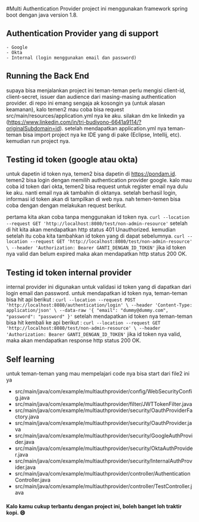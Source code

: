 #Multi Authentication Provider
project ini menggunakan framework spring boot dengan java version 1.8.

## Authentication Provider yang di support 
    - Google
    - Okta
    - Internal (login menggunakan email dan password)

## Running the Back End
supaya bisa menjalankan project ini teman-teman perlu mengisi client-id, client-secret, issuer dan audience dari 
masing-masing authentication provider. di repo ini emang sengaja ak kosongin ya (untuk alasan keamanan), kalo temen2 mau coba bisa request 
src/main/resources/application.yml nya ke aku. silakan dm ke linkedin ya (https://www.linkedin.com/in/tri-budiyono-6641a9114/?originalSubdomain=id). 
setelah mendapatkan application.yml nya teman-teman bisa import project nya ke IDE yang di pake (Eclipse, Intellij, etc). 
kemudian run project nya.

## Testing id token (google atau okta)
untuk dapetin id token nya, temen2 bisa dapetin di https://pondam.id. temen2 bisa login dengan memilih authentication provider google.
kalo mau coba id token dari okta, temen2 bisa request untuk register email nya dulu ke aku. nanti email nya ak tambahin di oktanya.
setelah berhasil login, informasi id token akan di tampilkan di web nya. nah temen-temen bisa coba dengan dengan melakukan request berikut.

pertama kita akan coba tanpa menggunakan id token nya. 
`curl --location --request GET 'http://localhost:8080/test/non-admin-resource'`
setelah di hit kita akan mendapatkan http status 401 Unauthorized.
kemudian setelah itu coba kita tambahkan id token yang di dapat sebelumnya.
`curl --location --request GET 'http://localhost:8080/test/non-admin-resource' \
--header 'Authorization: Bearer GANTI_DENGAN_ID_TOKEN'`
jika id token nya valid dan belum expired maka akan mendapatkan http status 200 OK.

## Testing id token internal provider
internal provider ini digunakan untuk validasi id token yang di dapatkan dari login email dan password. 
untuk mendapatkan id token nya, teman-teman bisa hit api berikut :
`curl --location --request POST 'http://localhost:8080/authentication/login' \
--header 'Content-Type: application/json' \
--data-raw '{
"email": "dummy@dummy.com",
"password": "password"
}'`
setelah mendapatkan id token nya teman-teman bisa hit kembali ke api berikut : 
`curl --location --request GET 'http://localhost:8080/test/non-admin-resource' \
--header 'Authorization: Bearer GANTI_DENGAN_ID_TOKEN'`
jika id token nya valid, maka akan mendapatkan response http status 200 OK.

## Self learning
untuk teman-teman yang mau mempelajari code nya bisa start dari file2 ini ya
- src/main/java/com/example/multiauthprovider/config/WebSecurityConfig.java
- src/main/java/com/example/multiauthprovider/filter/JWTTokenFilter.java
- src/main/java/com/example/multiauthprovider/security/OauthProviderFactory.java
- src/main/java/com/example/multiauthprovider/security/OauthProvider.java
- src/main/java/com/example/multiauthprovider/security/GoogleAuthProvider.java
- src/main/java/com/example/multiauthprovider/security/OktaAuthProvider.java
- src/main/java/com/example/multiauthprovider/security/InternalAuthProvider.java
- src/main/java/com/example/multiauthprovider/controller/AuthenticationController.java
- src/main/java/com/example/multiauthprovider/controller/TestController.java


#### Kalo kamu cukup terbantu dengan project ini, boleh banget loh traktir kopi. 😄



